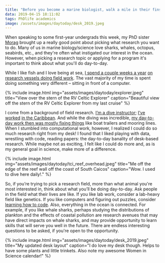```yaml
---
title: "Before you become a marine biologist, walk a mile in their fins: the day-to-day of science."
data: 2019-04-15 18:11:02
tags: PhDlife academics
image: /assets/images/daytoday/desk_2019.jpeg
---
```


When speaking to some first-year undergrads this week, my PhD sister [Morag][morag] brought up a really good point about picking what research you want to do. Many of us in marine biology/science love sharks, whales, octopus, seabirds, etc., and they're often what instigated our interest in the ocean. However, when picking a research topic or applying for a program it's important to think about what you'll do day-to-day.

While I like fish and I love being at sea, [I spend a couple weeks a year][cruise1] [on research vessels doing field work][cruise2]. The vast majority of my time is spent doing something very different – sitting in front of a computer.

{% include image.html img="assets/images/daytoday/explorer.jpeg" title="View over the stern of the RV Celtic Explorer" caption="Beautiful view off the stern of the RV Celtic Explorer from my last cruise" %}

I come from a background of field research. [I’m a dive instructor][tci1]; [I’ve worked][tci2] [in the Caribbean][tci3]. And while the diving was incredible, [my day-to-day work then was mostly fixing things][tci4] like boat trailers and mooring lines. When I stumbled into computational work, however, I realized I could do so much research right from my desk! I found that I liked playing with data, wrestling with code, reading papers: the day-to-day banality of desk-based research. While maybe not as exciting, I felt like I could do more and, as is my general goal in science, make more of a difference.

{% include image.html img="assets/images/daytoday/tci_reef_overhead.jpeg" title="Me off the edge of the reef wall off the coast of South Caicos" caption="Wow. I used to dive here daily!." %}

So, if you’re trying to pick a research field, more than what animal you're most interested in, think about what you’ll be doing day-to-day. Ask people in the field what their lives are like. If you like lab work, consider a lab-heavy field like genetics. If you like computers and figuring out puzzles, consider [learning how to code][python]. Also, everything in the ocean is connected. For example, if you like whale sharks, perhaps studying the distributions of plankton and the effects of coastal pollution are research avenues that may have direct impacts on whale sharks, and may provide opportunity to learn skills that will serve you well in the future. There are endless interesting questions to be asked, if you're open to the opportunity.

{% include image.html img="assets/images/daytoday/desk_2019.jpeg" title="My updated desk layout" caption="I do love my desk though. Helps to have some plants and little trinkets. Also note my awesome Women in Science calendar!" %}


[morag]: https://twitter.com/moragtaite?lang=en
[cruise1]: https://sowasser.com/CV18012/
[cruise2]: https://sowasser.com/CSHAS2018/
[tci1]: https://sowasser.com/tci-7/
[tci2]: https://sowasser.com/tci-3/
[tci3]: https://sowasser.com/tci-6/
[tci4]: https://sowasser.com/tci-1/
[python]: https://sowasser.com/back-to-school-python-resources/
